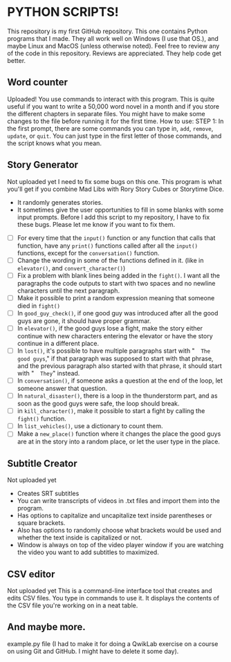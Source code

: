 # PYTHON SCRIPTS!
This repository is my first GitHub repository. This one contains Python programs that I made. They all work well on Windows (I use that OS.), and maybe Linux and MacOS (unless otherwise noted).
Feel free to review any of the code in this repository. Reviews are appreciated. They help code get better.
## Word counter
 Uploaded!
 You use commands to interact with this program. This is quite useful if you want to write a 50,000 word novel in a month and if you store the different chapters in separate files.
You might have to make some changes to the file before running it for the first time.
 How to use:
 STEP 1: In the first prompt, there are some commands you can type in, `add`, `remove`, `update`, or `quit`. You can just type in the first letter of those commands, and the script knows what you mean.
 ## Story Generator
 Not uploaded yet
 I need to fix some bugs on this one.
 This program is what you'll get if you combine Mad Libs with Rory Story Cubes or Storytime Dice.
 - It randomly generates stories.
 - It sometimes give the user opportunities to fill in some blanks with some input prompts.
Before I add this script to my repository, I have to fix these bugs. Please let me know if you want to fix them.
- [ ] For every time that the `input()` function or any function that calls that function, have any `print()` functions called after all the `input()` functions, except for the `conversation()` function.
- [ ] Change the wording in some of the functions defined in it. (like in `elevator()`, and `convert_character()`)
- [ ] Fix a problem with blank lines being added in the `fight()`. I want all the paragraphs the code outputs to start with two spaces and no newline characters until the next paragraph.
- [ ] Make it possible to print a random expression meaning that someone died in `fight()`
- [ ] In `good_guy_check()`, if one good guy was introduced after all the good guys are gone, it should have proper grammar.
- [ ] In `elevator()`, if the good guys lose a fight, make the story either continue with new characters entering the elevator or have the story continue in a different place.
- [ ] In `lost()`, it's possible to have multiple paragraphs start with "`  The good guys`," if that paragraph was supposed to start with that phrase, and the previous paragraph also started with that phrase, it should start with "`  They`" instead.
- [ ] In `conversation()`, if someone asks a question at the end of the loop, let someone answer that question.
- [ ] In `natural_disaster()`, there is a loop in the thunderstorm part, and as soon as the good guys were safe, the loop should break.
- [ ] in `kill_character()`, make it possible to start a fight by calling the `fight()` function.
- [ ] In `list_vehicles()`, use a dictionary to count them.
- [ ] Make a `new_place()` function where it changes the place the good guys are at in the story into a random place, or let the user type in the place.
 ## Subtitle Creator
 Not uploaded yet
 - Creates SRT subtitles
 - You can write transcripts of videos in .txt files and import them into the program.
 - Has options to capitalize and uncapitalize text inside parentheses or square brackets.
 - Also has options to randomly choose what brackets would be used and whether the text inside is capitalized or not.
 - Window is always on top of the video player window if you are watching the video you want to add subtitles to maximized.
 ## CSV editor
 Not uploaded yet
 This is a command-line interface tool that creates and edits CSV files.
 You type in commands to use it. It displays the contents of the CSV file you're working on in a neat table.
 
 ## And maybe more.
example.py file (I had to make it for doing a QwikLab exercise on a course on using Git and GitHub. I might have to delete it some day).
